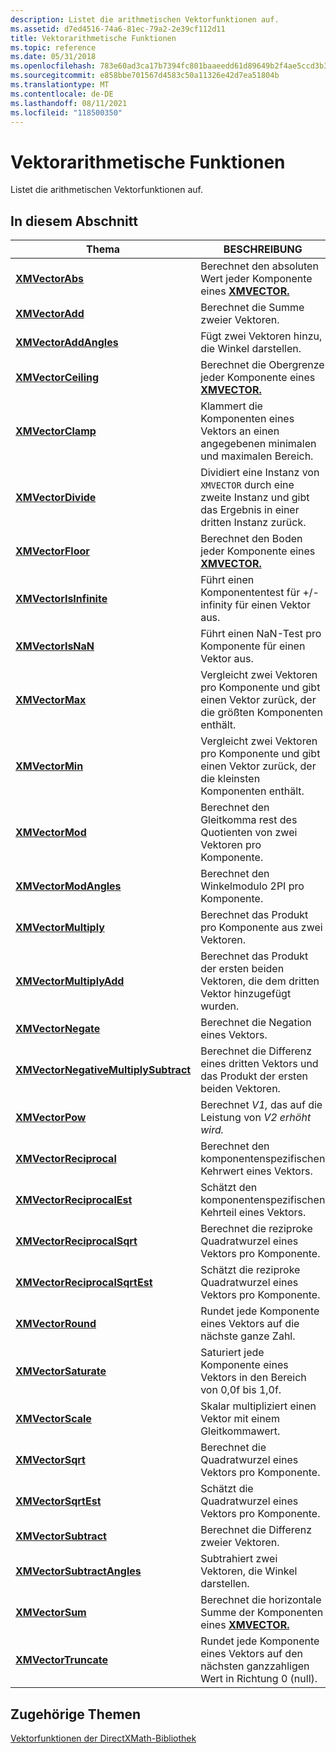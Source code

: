 ```yaml
---
description: Listet die arithmetischen Vektorfunktionen auf.
ms.assetid: d7ed4516-74a6-81ec-79a2-2e39cf112d11
title: Vektorarithmetische Funktionen
ms.topic: reference
ms.date: 05/31/2018
ms.openlocfilehash: 783e60ad3ca17b7394fc801baaeedd61d89649b2f4ae5ccd3b3fa7e774ff6a4a
ms.sourcegitcommit: e858bbe701567d4583c50a11326e42d7ea51804b
ms.translationtype: MT
ms.contentlocale: de-DE
ms.lasthandoff: 08/11/2021
ms.locfileid: "118500350"
---
```

# <a name="vector-arithmetic-functions"></a>Vektorarithmetische Funktionen

Listet die arithmetischen Vektorfunktionen auf.

## <a name="in-this-section"></a>In diesem Abschnitt



| Thema                                                                                   | BESCHREIBUNG                                                                                                               |
|-----------------------------------------------------------------------------------------|---------------------------------------------------------------------------------------------------------------------------|
| [**XMVectorAbs**](/windows/win32/api/directxmath/nf-directxmath-xmvectorabs)<br/>                                           | Berechnet den absoluten Wert jeder Komponente eines [**XMVECTOR.**](xmvector-data-type.md)<br/>                    |
| [**XMVectorAdd**](/windows/win32/api/directxmath/nf-directxmath-xmvectoradd)<br/>                                           | Berechnet die Summe zweier Vektoren.<br/>                                                                               |
| [**XMVectorAddAngles**](/windows/win32/api/directxmath/nf-directxmath-xmvectoraddangles)<br/>                               | Fügt zwei Vektoren hinzu, die Winkel darstellen.<br/>                                                                          |
| [**XMVectorCeiling**](/windows/win32/api/directxmath/nf-directxmath-xmvectorceiling)<br/>                                   | Berechnet die Obergrenze jeder Komponente eines [**XMVECTOR.**](xmvector-data-type.md)<br/>                           |
| [**XMVectorClamp**](/windows/win32/api/directxmath/nf-directxmath-xmvectorclamp)<br/>                                       | Klammert die Komponenten eines Vektors an einen angegebenen minimalen und maximalen Bereich.<br/>                                    |
| [**XMVectorDivide**](/windows/win32/api/directxmath/nf-directxmath-xmvectordivide)<br/>                                     | Dividiert eine Instanz von `XMVECTOR` durch eine zweite Instanz und gibt das Ergebnis in einer dritten Instanz zurück.<br/>             |
| [**XMVectorFloor**](/windows/win32/api/directxmath/nf-directxmath-xmvectorfloor)<br/>                                       | Berechnet den Boden jeder Komponente eines [**XMVECTOR.**](xmvector-data-type.md)<br/>                             |
| [**XMVectorIsInfinite**](/windows/win32/api/directxmath/nf-directxmath-xmvectorisinfinite)<br/>                             | Führt einen Komponententest für +/- infinity für einen Vektor aus.<br/>                                                    |
| [**XMVectorIsNaN**](/windows/win32/api/directxmath/nf-directxmath-xmvectorisnan)<br/>                                       | Führt einen NaN-Test pro Komponente für einen Vektor aus.<br/>                                                                 |
| [**XMVectorMax**](/windows/win32/api/directxmath/nf-directxmath-xmvectormax)<br/>                                           | Vergleicht zwei Vektoren pro Komponente und gibt einen Vektor zurück, der die größten Komponenten enthält.<br/>  |
| [**XMVectorMin**](/windows/win32/api/directxmath/nf-directxmath-xmvectormin)<br/>                                           | Vergleicht zwei Vektoren pro Komponente und gibt einen Vektor zurück, der die kleinsten Komponenten enthält.<br/> |
| [**XMVectorMod**](/windows/win32/api/directxmath/nf-directxmath-xmvectormod)<br/>                                           | Berechnet den Gleitkomma rest des Quotienten von zwei Vektoren pro Komponente.<br/>                            |
| [**XMVectorModAngles**](/windows/win32/api/directxmath/nf-directxmath-xmvectormodangles)<br/>                               | Berechnet den Winkelmodulo 2PI pro Komponente.<br/>                                                                   |
| [**XMVectorMultiply**](/windows/win32/api/directxmath/nf-directxmath-xmvectormultiply)<br/>                                 | Berechnet das Produkt pro Komponente aus zwei Vektoren.<br/>                                                             |
| [**XMVectorMultiplyAdd**](/windows/win32/api/directxmath/nf-directxmath-xmvectormultiplyadd)<br/>                           | Berechnet das Produkt der ersten beiden Vektoren, die dem dritten Vektor hinzugefügt wurden.<br/>                                       |
| [**XMVectorNegate**](/windows/win32/api/directxmath/nf-directxmath-xmvectornegate)<br/>                                     | Berechnet die Negation eines Vektors.<br/>                                                                             |
| [**XMVectorNegativeMultiplySubtract**](/windows/win32/api/directxmath/nf-directxmath-xmvectornegativemultiplysubtract)<br/> | Berechnet die Differenz eines dritten Vektors und das Produkt der ersten beiden Vektoren.<br/>                            |
| [**XMVectorPow**](/windows/win32/api/directxmath/nf-directxmath-xmvectorpow)<br/>                                           | Berechnet *V1,* das auf die Leistung von *V2 erhöht wird.*<br/>                                                                     |
| [**XMVectorReciprocal**](/windows/win32/api/directxmath/nf-directxmath-xmvectorreciprocal)<br/>                             | Berechnet den komponentenspezifischen Kehrwert eines Vektors.<br/>                                                             |
| [**XMVectorReciprocalEst**](/windows/win32/api/directxmath/nf-directxmath-xmvectorreciprocalest)<br/>                       | Schätzt den komponentenspezifischen Kehrteil eines Vektors.<br/>                                                            |
| [**XMVectorReciprocalSqrt**](/windows/win32/api/directxmath/nf-directxmath-xmvectorreciprocalsqrt)<br/>                     | Berechnet die reziproke Quadratwurzel eines Vektors pro Komponente.<br/>                                                 |
| [**XMVectorReciprocalSqrtEst**](/windows/win32/api/directxmath/nf-directxmath-xmvectorreciprocalsqrtest)<br/>               | Schätzt die reziproke Quadratwurzel eines Vektors pro Komponente.<br/>                                                |
| [**XMVectorRound**](/windows/win32/api/directxmath/nf-directxmath-xmvectorround)<br/>                                       | Rundet jede Komponente eines Vektors auf die nächste ganze Zahl.<br/>                                                      |
| [**XMVectorSaturate**](/windows/win32/api/directxmath/nf-directxmath-xmvectorsaturate)<br/>                                 | Saturiert jede Komponente eines Vektors in den Bereich von 0,0f bis 1,0f.<br/>                                                |
| [**XMVectorScale**](/windows/win32/api/directxmath/nf-directxmath-xmvectorscale)<br/>                                       | Skalar multipliziert einen Vektor mit einem Gleitkommawert.<br/>                                                          |
| [**XMVectorSqrt**](/windows/win32/api/directxmath/nf-directxmath-xmvectorsqrt)<br/>                                         | Berechnet die Quadratwurzel eines Vektors pro Komponente.<br/>                                                            |
| [**XMVectorSqrtEst**](/windows/win32/api/directxmath/nf-directxmath-xmvectorsqrtest)<br/>                                   | Schätzt die Quadratwurzel eines Vektors pro Komponente.<br/>                                                           |
| [**XMVectorSubtract**](/windows/win32/api/directxmath/nf-directxmath-xmvectorsubtract)<br/>                                 | Berechnet die Differenz zweier Vektoren.<br/>                                                                        |
| [**XMVectorSubtractAngles**](/windows/win32/api/directxmath/nf-directxmath-xmvectorsubtractangles)<br/>                     | Subtrahiert zwei Vektoren, die Winkel darstellen.<br/>                                                                     |
| [**XMVectorSum**](/windows/win32/api/directxmath/nf-directxmath-xmvectorsum)<br/>                                           | Berechnet die horizontale Summe der Komponenten eines [**XMVECTOR.**](xmvector-data-type.md)<br/>                    |
| [**XMVectorTruncate**](/windows/win32/api/directxmath/nf-directxmath-xmvectortruncate)<br/>                                 | Rundet jede Komponente eines Vektors auf den nächsten ganzzahligen Wert in Richtung 0 (null).<br/>                       |



 

## <a name="related-topics"></a>Zugehörige Themen

<dl> <dt>

[Vektorfunktionen der DirectXMath-Bibliothek](ovw-xnamath-reference-functions-vector.md)
</dt> </dl>

 

 
